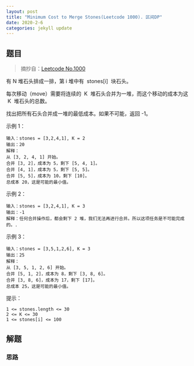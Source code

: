 ```yaml
---
layout: post
title: "Minimum Cost to Merge Stones(Leetcode 1000). 区间DP"
date: 2020-2-6
categories: jekyll update
---
```


## 题目

> 摘抄自：[Leetcode No.1000](https://leetcode.com/problems/minimum-cost-to-merge-stones/)

有 N 堆石头排成一排，第 i 堆中有  stones[i]  块石头。

每次移动（move）需要将连续的  K  堆石头合并为一堆，而这个移动的成本为这  K  堆石头的总数。

找出把所有石头合并成一堆的最低成本。如果不可能，返回 -1。

示例 1：

```text
输入：stones = [3,2,4,1], K = 2
输出：20
解释：
从 [3, 2, 4, 1] 开始。
合并 [3, 2]，成本为 5，剩下 [5, 4, 1]。
合并 [4, 1]，成本为 5，剩下 [5, 5]。
合并 [5, 5]，成本为 10，剩下 [10]。
总成本 20，这是可能的最小值。
```

示例 2：

```text
输入：stones = [3,2,4,1], K = 3
输出：-1
解释：任何合并操作后，都会剩下 2 堆，我们无法再进行合并。所以这项任务是不可能完成的。.
```

示例 3：

```text
输入：stones = [3,5,1,2,6], K = 3
输出：25
解释：
从 [3, 5, 1, 2, 6] 开始。
合并 [5, 1, 2]，成本为 8，剩下 [3, 8, 6]。
合并 [3, 8, 6]，成本为 17，剩下 [17]。
总成本 25，这是可能的最小值。
```

提示：

```text
1 <= stones.length <= 30
2 <= K <= 30
1 <= stones[i] <= 100
```

## 解题

### 思路
